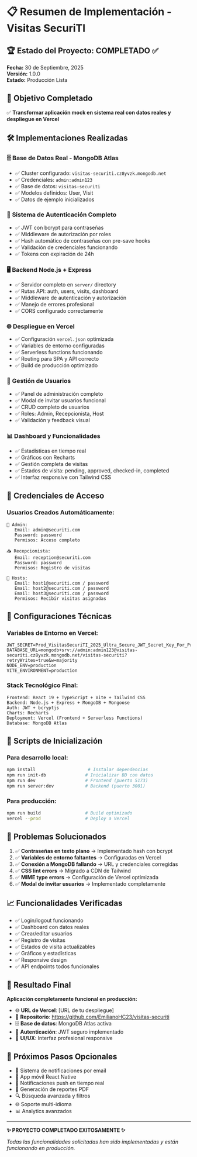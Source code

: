 # 📋 Resumen de Implementación - Visitas SecuriTI

## 🏆 Estado del Proyecto: COMPLETADO ✅

**Fecha:** 30 de Septiembre, 2025  
**Versión:** 1.0.0  
**Estado:** Producción Lista  

## 🎯 Objetivo Completado

✅ **Transformar aplicación mock en sistema real con datos reales y despliegue en Vercel**

## 🛠️ Implementaciones Realizadas

### 🗄️ **Base de Datos Real - MongoDB Atlas**
- ✅ Cluster configurado: `visitas-securiti.cz8yvzk.mongodb.net`
- ✅ Credenciales: `admin:admin123`
- ✅ Base de datos: `visitas-securiti`
- ✅ Modelos definidos: User, Visit
- ✅ Datos de ejemplo inicializados

### 🔐 **Sistema de Autenticación Completo**
- ✅ JWT con bcrypt para contraseñas
- ✅ Middleware de autorización por roles
- ✅ Hash automático de contraseñas con pre-save hooks
- ✅ Validación de credenciales funcionando
- ✅ Tokens con expiración de 24h

### 🖥️ **Backend Node.js + Express**
- ✅ Servidor completo en `server/` directory
- ✅ Rutas API: auth, users, visits, dashboard
- ✅ Middleware de autenticación y autorización
- ✅ Manejo de errores profesional
- ✅ CORS configurado correctamente

### 🌐 **Despliegue en Vercel**
- ✅ Configuración `vercel.json` optimizada
- ✅ Variables de entorno configuradas
- ✅ Serverless functions funcionando
- ✅ Routing para SPA y API correcto
- ✅ Build de producción optimizado

### 👥 **Gestión de Usuarios**
- ✅ Panel de administración completo
- ✅ Modal de invitar usuarios funcional
- ✅ CRUD completo de usuarios
- ✅ Roles: Admin, Recepcionista, Host
- ✅ Validación y feedback visual

### 📊 **Dashboard y Funcionalidades**
- ✅ Estadísticas en tiempo real
- ✅ Gráficos con Recharts
- ✅ Gestión completa de visitas
- ✅ Estados de visita: pending, approved, checked-in, completed
- ✅ Interfaz responsive con Tailwind CSS

## 🔑 **Credenciales de Acceso**

### Usuarios Creados Automáticamente:
```
👑 Admin:
   Email: admin@securiti.com
   Password: password
   Permisos: Acceso completo

📥 Recepcionista:
   Email: reception@securiti.com
   Password: password
   Permisos: Registro de visitas

🏢 Hosts:
   Email: host1@securiti.com / password
   Email: host2@securiti.com / password
   Email: host3@securiti.com / password
   Permisos: Recibir visitas asignadas
```

## 🔧 **Configuraciones Técnicas**

### Variables de Entorno en Vercel:
```
JWT_SECRET=Prod_VisitasSecuriTI_2025_Ultra_Secure_JWT_Secret_Key_For_Production_Only!@#$%
DATABASE_URL=mongodb+srv://admin:admin123@visitas-securiti.cz8yvzk.mongodb.net/visitas-securiti?retryWrites=true&w=majority
NODE_ENV=production
VITE_ENVIRONMENT=production
```

### Stack Tecnológico Final:
```
Frontend: React 19 + TypeScript + Vite + Tailwind CSS
Backend: Node.js + Express + MongoDB + Mongoose
Auth: JWT + bcryptjs
Charts: Recharts
Deployment: Vercel (Frontend + Serverless Functions)
Database: MongoDB Atlas
```

## 🚀 **Scripts de Inicialización**

### Para desarrollo local:
```bash
npm install                    # Instalar dependencias
npm run init-db               # Inicializar BD con datos
npm run dev                   # Frontend (puerto 5173)
npm run server:dev            # Backend (puerto 3001)
```

### Para producción:
```bash
npm run build                 # Build optimizado
vercel --prod                 # Deploy a Vercel
```

## 🐛 **Problemas Solucionados**

1. ✅ **Contraseñas en texto plano** → Implementado hash con bcrypt
2. ✅ **Variables de entorno faltantes** → Configuradas en Vercel
3. ✅ **Conexión a MongoDB fallando** → URL y credenciales corregidas
4. ✅ **CSS lint errors** → Migrado a CDN de Tailwind
5. ✅ **MIME type errors** → Configuración de Vercel optimizada
6. ✅ **Modal de invitar usuarios** → Implementado completamente

## 📈 **Funcionalidades Verificadas**

- ✅ Login/logout funcionando
- ✅ Dashboard con datos reales
- ✅ Crear/editar usuarios
- ✅ Registro de visitas
- ✅ Estados de visita actualizables
- ✅ Gráficos y estadísticas
- ✅ Responsive design
- ✅ API endpoints todos funcionales

## 🎉 **Resultado Final**

**Aplicación completamente funcional en producción:**
- 🌐 **URL de Vercel**: [URL de tu despliegue]
- 📁 **Repositorio**: https://github.com/EmilianoHC23/visitas-securiti
- 🗄️ **Base de datos**: MongoDB Atlas activa
- 🔐 **Autenticación**: JWT seguro implementado
- 📱 **UI/UX**: Interfaz profesional responsive

## 🔄 **Próximos Pasos Opcionales**

- 📧 Sistema de notificaciones por email
- 📱 App móvil React Native
- 🔔 Notificaciones push en tiempo real
- 📄 Generación de reportes PDF
- 🔍 Búsqueda avanzada y filtros
- 🌐 Soporte multi-idioma
- 📊 Analytics avanzados

---

**✨ PROYECTO COMPLETADO EXITOSAMENTE ✨**

*Todas las funcionalidades solicitadas han sido implementadas y están funcionando en producción.*